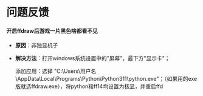 # 问题反馈



#### 开启ffdraw后游戏一片黑色啥都看不见

- **原因**：非独显机子

- **解决方法**：打开windows系统设置中的"屏幕"，最下方"显示卡"；

  添加应用：选择 "C:\Users\用户名\AppData\Local\Programs\Python\Python311\python.exe"；（如果用的exe版就选ffdraw.exe），将python和ff14均设置为核显，并重启ffd


